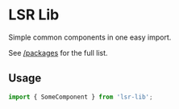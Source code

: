 # LSR Lib

Simple common components in one easy import.

See [/packages](/packages) for the full list.

## Usage

```jsx
import { SomeComponent } from 'lsr-lib';
```
